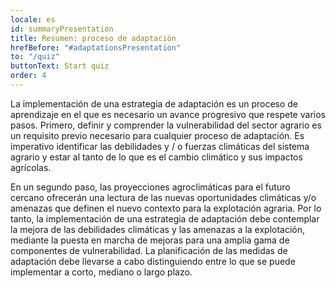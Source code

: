 ```yaml
---
locale: es
id: summaryPresentation
title: Resumen: proceso de adaptación
hrefBefore: "#adaptationsPresentation"
to: "/quiz"
buttonText: Start quiz
order: 4
---
```


La implementación de una estrategia de adaptación es un proceso de aprendizaje  en el que es necesario un avance progresivo que respete varios pasos. Primero, definir y comprender la vulnerabilidad del sector agrario es un requisito previo necesario para cualquier proceso de adaptación. Es imperativo identificar las debilidades y / o fuerzas climáticas del sistema agrario y estar al tanto de lo que es el cambio climático y sus impactos agrícolas.

En un segundo paso, las proyecciones agroclimáticas para el futuro cercano ofrecerán una lectura de las nuevas oportunidades climáticas y/o amenazas que definen el nuevo contexto para la explotación agraria. Por lo tanto, la implementación de una estrategia de adaptación debe contemplar la mejora de las debilidades climáticas y las amenazas a la explotación, mediante la puesta en marcha de mejoras para una amplia gama de componentes de vulnerabilidad. La planificación de las medidas de adaptación debe llevarse a cabo distinguiendo entre lo que se puede implementar a corto, mediano o largo plazo.

<roadmap style="text-align: center;" />
